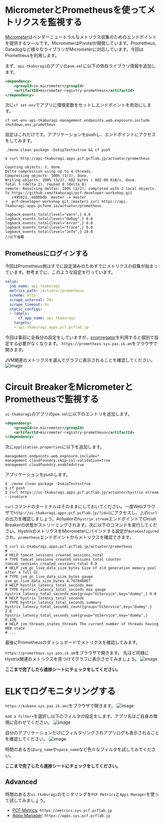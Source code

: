 # MicrometerとPrometheusを使ってメトリクスを監視する

[Micrometer](https://micrometer.io/)はベンダーニュートラルなメトリクス収集のためのエンドポイントを提供するツールです。MicrometerはPivotalが開発しています。Prometheus, Datadogなど様々なライブラリがMicrometerに対応しています。今回はPrometheusを利用します。

まず、`api-tkaburagi`のアプリの`pom.xml`に以下の依存ライブラリ情報を追加します。
```xml
<dependency>
    <groupId>io.micrometer</groupId>
    <artifactId>micrometer-registry-prometheus</artifactId>
</dependency>
```

次に`cf set-env`でアプリに環境変数をセットしエンドポイントを有効にします。
```shell
cf set-env api-tkaburagi management.endpoints.web.exposure.include shutdown,env,prometheus
```

設定はこれだけです。アプリケーションをpushし、エンドポイントにアクセスをしてみます。
```shell
./mvnw clean package -DskipTests=true && cf push
```

```console
$ curl http://api-tkaburagi.apps.pcf.pcflab.jp/actuator/prometheus

Counting objects: 3, done.
Delta compression using up to 4 threads.
Compressing objects: 100% (3/3), done.
Writing objects: 100% (3/3), 882 bytes | 882.00 KiB/s, done.
Total 3 (delta 2), reused 0 (delta 0)
remote: Resolving deltas: 100% (2/2), completed with 2 local objects.
To https://github.com/tkaburagi/pcf-developer-workshop.git
   c495911..eb8bbdb  master -> master
➜  pcf-developer-workshop git:(master) curl https://api-tkaburagi.apps.pcfone.io/actuator/prometheus

logback_events_total{level="warn",} 6.0
logback_events_total{level="debug",} 0.0
logback_events_total{level="error",} 0.0
logback_events_total{level="trace",} 0.0
logback_events_total{level="info",} 19.0
//以下省略
```

## Prometheusにログインする
今回はPrometheus側はすでに設定済みのためすでにメトリクスの収集が始まっています。参考までに、このような設定を行っています。
```yaml
value:
  job_name: api-tkaburagi
  metrics_path: /actuator/prometheus
  scheme: http
  scrape_interval: 20s
  scrape_timeout: 5s
  static_configs:
  - labels:
      cf_app_name: api-tkaburagi
    targets:
    - api-tkaburagi.apps.pcf.pcflab.jp
```

今回は事前に全員分の設定をしていますが、[promregator](https://github.com/promregator/promregator)を利用すると個別で設定する必要がなくなります。
`https://prometheus.sys.pas.ik.am`をブラウザで開きます。

JVM関連のメトリクスを選んでグラフに表示されることを確認してください。
![image](https://github.com/tkaburagi/pcf-developer-workshop/blob/master/img/prometheus.png)

# Circuit BreakerをMicrometerとPrometheusで監視する
`ui-tkaburagi`のアプリの`pom.xml`に以下のエントリを追加します。
```xml
<dependency>
    <groupId>io.micrometer</groupId>
    <artifactId>micrometer-registry-prometheus</artifactId>
</dependency>
```

次に`application.properties`に以下を追加します。
```properties
management.endpoints.web.exposure.include=*
management.cloudfoundry.skip-ssl-validation=true
management.cloudfoundry.enabled=true
```

アプリケーションをpushします。
```shell
$ ./mvnw clean package -DskipTests=true
$ cf push
$ curl https://ui-tkaburagi.apps.pcf.pcflab.jp/actuator/hystrix.stream --insecure
```
`curl`コマンドのターミナルはそのままにしておいてください。一度Webブラウザで`http://ui-tkaburagi.apps.pcf.pcflab.jp/?id=1`にアクセスし、上の`curl`の出力を確認しましょう。Actuatorの`hystrix.stream`エンドポイントでCircuit Breakerの状態がストリーミングされます。次に以下のコマンドを実行してください。HystrixのメトリクスをMicrometerにバインドする設定が`AutoConfigured`され、`prometheus`エンドポイントからメトリクスを確認できます。
```console
$ curl ui-tkaburagi.apps.pcf.pcflab.jp/actuator/prometheus
# ...
# HELP tomcat_sessions_created_sessions_total
# TYPE tomcat_sessions_created_sessions_total counter
tomcat_sessions_created_sessions_total 0.0
# HELP jvm_gc_live_data_size_bytes Size of old generation memory pool after a full GC
# TYPE jvm_gc_live_data_size_bytes gauge
jvm_gc_live_data_size_bytes 4.7678488E7
# HELP hystrix_latency_total_seconds_max
# TYPE hystrix_latency_total_seconds_max gauge
hystrix_latency_total_seconds_max{group="UiService",key="dummy",} 0.0
# HELP hystrix_latency_total_seconds
# TYPE hystrix_latency_total_seconds summary
hystrix_latency_total_seconds_count{group="UiService",key="dummy",} 2.0
hystrix_latency_total_seconds_sum{group="UiService",key="dummy",} 0.126
# HELP jvm_threads_states_threads The current number of threads having NEW state
# ...
```

最後にPrometheusのダッシュボードでメトリクスを確認してみます。

`https://prometheus.sys.pas.ik.am`をブラウザで開きます。
先ほど同様にHystrix関連のメトリクスを見つけてグラフに表示させてみましょう。
![image](https://github.com/tkaburagi/pcf-developer-workshop/blob/master/img/hystrix-prome-1.png)


**ここまで完了したら進捗シートにチェックをしてください。**

# ELKでログモニタリングする
`https://kibana.sys.pas.ik.am/`をブラウザで開きます。
![image](https://github.com/tkaburagi/pcf-developer-workshop/blob/master/img/kibana-1.png)

`Add a Filter+`を選択し以下のフィルタの設定をします。アプリ名はご自身の環境に合わせてください。
![image](https://github.com/tkaburagi/pcf-developer-workshop/blob/master/img/kibana-2.png)

自分のアプリケーションだけにフィルタリングされアプリログも表示されることを確認してください。
![image](https://github.com/tkaburagi/pcf-developer-workshop/blob/master/img/kibana-3.png)

時間のある方は`org_name`や`space_name`など色々なフィルタを試してみてください。

**ここまで完了したら進捗シートにチェックをしてください。**

## Advanced
時間のある方`ui-tkaburagi`のモニタリングを`PCF Metrics`と`Apps Manager`を使って試してみましょう。

* [PCF Metrics](https://docs.pivotal.io/pcf-metrics/1-6/using.html): `https://metrics.sys.pcf.pcflab.jp`
* [Apps Manager](https://docs.run.pivotal.io/console/using-actuators.html): `https://apps.sys.pcf.pcflab.jp`
